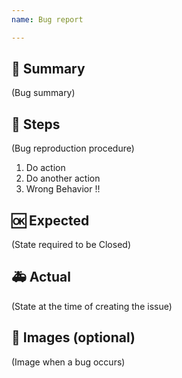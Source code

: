```yaml
---
name: Bug report

---
```


## 🐛 Summary

(Bug summary)

## 👀 Steps

(Bug reproduction procedure)

1. Do action
2. Do another action
3. Wrong Behavior !!

## 🆗 Expected

(State required to be Closed)

## 🚑 Actual

(State at the time of creating the issue)

## 📎 Images (optional)

(Image when a bug occurs)